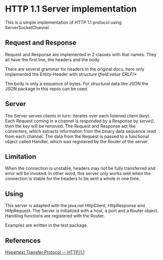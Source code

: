 # HTTP 1.1 Server implementation
This is a simple implementation of HTTP 1.1 protocol using ServerSocketChannel. 

## Request and Response
Request and Response are implemented in 2 classes with that names. They all have the first line, the headers and the body.

There are several grammar for headers in the original docs, here only implemented the Entity-Header with structure _(field:value CRLF)\*_

The body is only a sequence of bytes. For structural data like JSON the JSON package in this repos can be used.


## Server
The Server serves clients in turn: iterates over each listened client (key). Each Request coming in a channel is responded by a Response by _serve()_, then the key will be removed.
The Request and Response act like converters, which extracts information from the binary data sequence read from each channel. The data from the Request is passed to a functional object called Handler, which was registered by the Router of the server.

## Limitation
When the connection is unstable, headers may not be fully transferred and error will be invoked. In other word, this server only works well when the connection is stable for the headers to be sent a whole in one time. 
## Using
This server is adapted with the java.net HttpClient, HttpResponse and HttpRequest. The Server is initialized with a host, a port and a Router object. Handling functions are registered with the Router. 

Examples are written in the test package.

## References
[Hypertext Transfer Protocol -- HTTP/1.1](https://www.w3.org/Protocols/HTTP/1.1/draft-ietf-http-v11-spec-01.html)